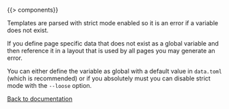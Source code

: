 {{> components}}

Templates are parsed with strict mode enabled so it is an error if a variable does not exist.

If you define page specific data that does not exist as a global variable and then reference it in a layout that is used by all pages you may generate an error.

You can either define the variable as global with a default value in `data.toml` (which is recommended) or if you absolutely must you can disable strict mode with the `--loose` option.

[Back to documentation](..)
